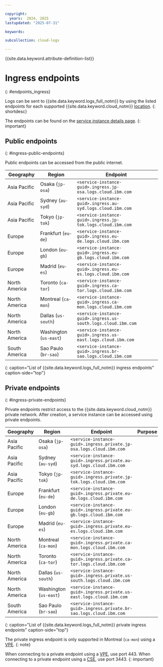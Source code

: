 ```yaml
---

copyright:
  years:  2024, 2025
lastupdated: "2025-07-31"

keywords:

subcollection: cloud-logs

---
```


{{site.data.keyword.attribute-definition-list}}

# Ingress endpoints
{: #endpoints_ingress}

Logs can be sent to {{site.data.keyword.logs_full_notm}} by using the listed endpoints for each supported {{site.data.keyword.cloud_notm}} [location](/docs/cloud-logs?topic=cloud-logs-regions).
{: shortdesc}

The endpoints can be found on the [service instance details page](/docs/cloud-logs?topic=cloud-logs-observe&interface=ui#observe-cloud-ui).
{: important}

## Public endpoints
{: #ingress-public-endpoints}

Public endpoints can be accessed from the public internet.

| Geography | Region                           | Endpoint |
|-----------|----------------------------------|---------------------|
| Asia Pacific  | Osaka (`jp-osa`) | `<service-instance-guid>.ingress.jp-osa.logs.cloud.ibm.com` |
| Asia Pacific  | Sydney (`au-syd`) | `<service-instance-guid>.ingress.au-syd.logs.cloud.ibm.com` |
| Asia Pacific  | Tokyo (`jp-tok`) | `<service-instance-guid>.ingress.jp-tok.logs.cloud.ibm.com` |
| Europe  | Frankfurt (`eu-de`) | `<service-instance-guid>.ingress.eu-de.logs.cloud.ibm.com` |
| Europe  | London (`eu-gb`) | `<service-instance-guid>.ingress.eu-gb.logs.cloud.ibm.com` |
| Europe  | Madrid (`eu-es`) | `<service-instance-guid>.ingress.eu-es.logs.cloud.ibm.com` |
| North America  | Toronto (`ca-tor`) | `<service-instance-guid>.ingress.ca-tor.logs.cloud.ibm.com` |
| North America | Montreal (`ca-mon`) | `<service-instance-guid>.ingress.ca-mon.logs.cloud.ibm.com` |
| North America  | Dallas (`us-south`) | `<service-instance-guid>.ingress.us-south.logs.cloud.ibm.com` |
| North America  | Washington (`us-east`) | `<service-instance-guid>.ingress.us-east.logs.cloud.ibm.com` |
| South America  | Sao Paulo (`br-sao`) | `<service-instance-guid>.ingress.br-sao.logs.cloud.ibm.com` |
{: caption="List of {{site.data.keyword.logs_full_notm}} ingress endpoints" caption-side="top"}

## Private endpoints
{: #ingress-private-endpoints}

Private endpoints restrict access to the {{site.data.keyword.cloud_notm}} private network. After creation, a service instance can be accessed using private endpoints.

| Geography | Region                           | Endpoint | Purpose |
|-----------|----------------------------------|---------------------|--------------------|
| Asia Pacific  | Osaka (`jp-osa`) | `<service-instance-guid>.ingress.private.jp-osa.logs.cloud.ibm.com` |
| Asia Pacific  | Sydney (`au-syd`) | `<service-instance-guid>.ingress.private.au-syd.logs.cloud.ibm.com` |
| Asia Pacific  | Tokyo (`jp-tok`) | `<service-instance-guid>.ingress.private.jp-tok.logs.cloud.ibm.com` |
| Europe  | Frankfurt (`eu-de`) | `<service-instance-guid>.ingress.private.eu-de.logs.cloud.ibm.com` |
| Europe  | London (`eu-gb`) | `<service-instance-guid>.ingress.private.eu-gb.logs.cloud.ibm.com` |
| Europe  | Madrid (`eu-es`) | `<service-instance-guid>.ingress.private.eu-es.logs.cloud.ibm.com` |
| North America  | Montreal (`ca-mon`) | `<service-instance-guid>.ingress.private.ca-mon.logs.cloud.ibm.com` |
| North America  | Toronto (`ca-tor`) | `<service-instance-guid>.ingress.private.ca-tor.logs.cloud.ibm.com` |
| North America  | Dallas (`us-south`) | `<service-instance-guid>.ingress.private.us-south.logs.cloud.ibm.com` |
| North America  | Washington (`us-east`) | `<service-instance-guid>.ingress.private.us-east.logs.cloud.ibm.com` |
| South America  | Sao Paulo (`br-sao`) | `<service-instance-guid>.ingress.private.br-sao.logs.cloud.ibm.com` |
{: caption="List of {{site.data.keyword.logs_full_notm}} private ingress endpoints" caption-side="top"}


The private ingress endpoint is only supported in Montreal (`ca-mon`) using a [VPE](/docs/cloud-logs?topic=cloud-logs-vpe-connection&interface=cli).
{: note}


When connecting to a private endpoint using a [VPE](/docs/cloud-logs?topic=cloud-logs-vpe-connection&interface=cli), use port 443. When connecting to a private endpoint using a [CSE](/docs/account?topic=account-service-endpoints-overview), use port 3443.
{: important}
